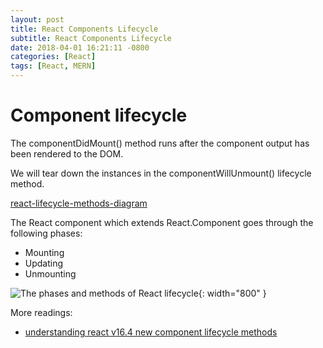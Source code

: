 ```yaml
---
layout: post
title: React Components Lifecycle
subtitle: React Components Lifecycle
date: 2018-04-01 16:21:11 -0800
categories: [React]
tags: [React, MERN]
---
```


# Component lifecycle

The componentDidMount() method runs after the component output has been rendered to the DOM.

We will tear down the instances in the componentWillUnmount() lifecycle method.

[react-lifecycle-methods-diagram](http://projects.wojtekmaj.pl/react-lifecycle-methods-diagram/)

The React component which extends React.Component goes through the following phases:

- Mounting
- Updating
- Unmounting

![The phases and methods of React lifecycle](https://cdn-images-1.medium.com/max/2000/1*lINPzI9FsJnay2_fm4vmzA.png){: width="800" }

More readings:

- [understanding react v16.4 new component lifecycle methods](https://blog.bitsrc.io/understanding-react-v16-4-new-component-lifecycle-methods-fa7b224efd7d)
